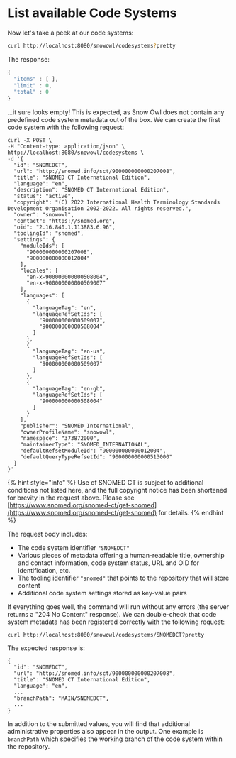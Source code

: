 # List available Code Systems

Now let's take a peek at our code systems:

```bash
curl http://localhost:8080/snowowl/codesystems?pretty
```

The response:

```javascript
{
  "items" : [ ],
  "limit" : 0,
  "total" : 0
}
```

...it sure looks empty! This is expected, as Snow Owl does not contain any predefined code system metadata out of the box. We can create the first code system with the following request:

```
curl -X POST \
-H "Content-type: application/json" \
http://localhost:8080/snowowl/codesystems \
-d '{
  "id": "SNOMEDCT",
  "url": "http://snomed.info/sct/900000000000207008",
  "title": "SNOMED CT International Edition",
  "language": "en",
  "description": "SNOMED CT International Edition",
  "status": "active",
  "copyright": "(C) 2022 International Health Terminology Standards Development Organisation 2002-2022. All rights reserved.",
  "owner": "snowowl",
  "contact": "https://snomed.org",
  "oid": "2.16.840.1.113883.6.96",
  "toolingId": "snomed",
  "settings": {
    "moduleIds": [
      "900000000000207008",
      "900000000000012004"
    ],
    "locales": [
      "en-x-900000000000508004",
      "en-x-900000000000509007"
    ],
    "languages": [
      {
        "languageTag": "en",
        "languageRefSetIds": [
          "900000000000509007",
          "900000000000508004"
        ]
      },
      {
        "languageTag": "en-us",
        "languageRefSetIds": [
          "900000000000509007"
        ]
      },
      {
        "languageTag": "en-gb",
        "languageRefSetIds": [
          "900000000000508004"
        ]
      }
    ],
    "publisher": "SNOMED International",
    "ownerProfileName": "snowowl",
    "namespace": "373872000",
    "maintainerType": "SNOMED_INTERNATIONAL",
    "defaultRefsetModuleId": "900000000000012004",
    "defaultQueryTypeRefsetId": "900000000000513000"
  }
}'
```

{% hint style="info" %}
Use of SNOMED CT is subject to additional conditions not listed here, and the full copyright notice has been shortened for brevity in the request above. Please see [https://www.snomed.org/snomed-ct/get-snomed](https://www.snomed.org/snomed-ct/get-snomed) for details.
{% endhint %}

The request body includes:

* The code system identifier `"SNOMEDCT"`
* Various pieces of metadata offering a human-readable title, ownership and contact information, code system status, URL and OID for identification, etc.
* The tooling identifier `"snomed"` that points to the repository that will store content
* Additional code system settings stored as key-value pairs

If everything goes well, the command will run without any errors (the server returns a "204 No Content" response). We can double-check that code system metadata has been registered correctly with the following request:

```
curl http://localhost:8080/snowowl/codesystems/SNOMEDCT?pretty
```

The expected response is:

```
{
  "id": "SNOMEDCT",
  "url": "http://snomed.info/sct/900000000000207008",
  "title": "SNOMED CT International Edition",
  "language": "en",
  ...
  "branchPath": "MAIN/SNOMEDCT",
  ...
}
```

In addition to the submitted values, you will find that additional administrative properties also appear in the output. One example is `branchPath` which specifies the working branch of the code system within the repository.
